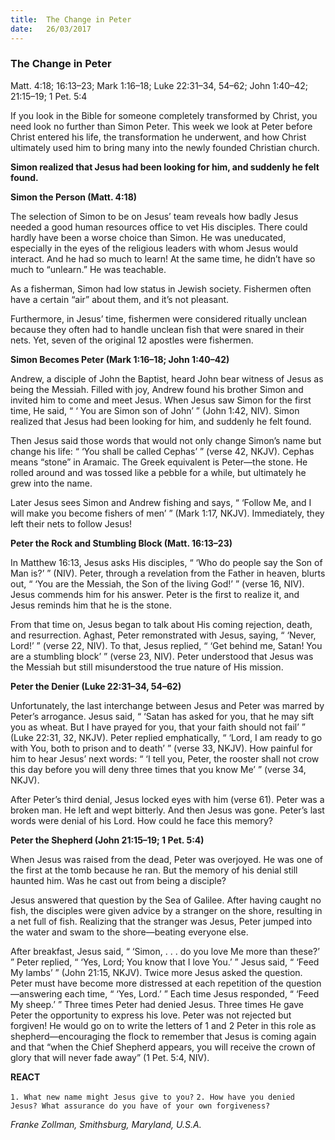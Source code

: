 ```yaml
---
title:  The Change in Peter
date:   26/03/2017
---
```


### The Change in Peter

Matt. 4:18; 16:13–23; Mark 1:16–18; Luke 22:31–34, 54–62; John 1:40–42; 21:15–19; 1 Pet. 5:4

If you look in the Bible for someone completely transformed by Christ, you need look no further than Simon Peter. This week we look at Peter before Christ entered his life, the transformation he underwent, and how Christ ultimately used him to bring many into the newly founded Christian church.

**Simon realized that Jesus had been looking for him, and suddenly he felt found.**

**Simon the Person (Matt. 4:18)**

The selection of Simon to be on Jesus’ team reveals how badly Jesus needed a good human resources office to vet His disciples. There could hardly have been a worse choice than Simon. He was uneducated, especially in the eyes of the religious leaders with whom Jesus would interact. And he had so much to learn! At the same time, he didn’t have so much to “unlearn.” He was teachable.

As a fisherman, Simon had low status in Jewish society. Fishermen often have a certain “air” about them, and it’s not pleasant.

Furthermore, in Jesus’ time, fishermen were considered ritually unclean because they often had to handle unclean fish that were snared in their nets. Yet, seven of the original 12 apostles were fishermen.

**Simon Becomes Peter (Mark 1:16–18; John 1:40–42)**

Andrew, a disciple of John the Baptist, heard John bear witness of Jesus as being the Messiah. Filled with joy, Andrew found his brother Simon and invited him to come and meet Jesus. When Jesus saw Simon for the first time, He said, “ ‘ You are Simon son of John’ ” (John 1:42, NIV). Simon realized that Jesus had been looking for him, and suddenly he felt found.

Then Jesus said those words that would not only change Simon’s name but change his life: “ ‘You shall be called Cephas’ ” (verse 42, NKJV). Cephas means “stone” in Aramaic. The Greek equivalent is Peter—the stone. He rolled around and was tossed like a pebble for a while, but ultimately he grew into the name.

Later Jesus sees Simon and Andrew fishing and says, “ ‘Follow Me, and I will make you become fishers of men’ ” (Mark 1:17, NKJV). Immediately, they left their nets to follow Jesus!

**Peter the Rock and Stumbling Block (Matt. 16:13–23)**

In Matthew 16:13, Jesus asks His disciples, “ ‘Who do people say the Son of Man is?’ ” (NIV). Peter, through a revelation from the Father in heaven, blurts out, “ ‘You are the Messiah, the Son of the living God!’ ” (verse 16, NIV). Jesus commends him for his answer. Peter is the first to realize it, and Jesus reminds him that he is the stone.

From that time on, Jesus began to talk about His coming rejection, death, and resurrection. Aghast, Peter remonstrated with Jesus, saying, “ ‘Never, Lord!’ ” (verse 22, NIV). To that, Jesus replied, “ ‘Get behind me, Satan! You are a stumbling block’ ” (verse 23, NIV). Peter understood that Jesus was the Messiah but still misunderstood the true nature of His mission.

**Peter the Denier (Luke 22:31–34, 54–62)**

Unfortunately, the last interchange between Jesus and Peter was marred by Peter’s arrogance. Jesus said, “ ‘Satan has asked for you, that he may sift you as wheat. But I have prayed for you, that your faith should not fail’ ” (Luke 22:31, 32, NKJV). Peter replied emphatically, “ ‘Lord, I am ready to go with You, both to prison and to death’ ” (verse 33, NKJV). How painful for him to hear Jesus’ next words: “ ‘I tell you, Peter, the rooster shall not crow this day before you will deny three times that you know Me’ ” (verse 34, NKJV).

After Peter’s third denial, Jesus locked eyes with him (verse 61). Peter was a broken man. He left and wept bitterly. And then Jesus was gone. Peter’s last words were denial of his Lord. How could he face this memory?

**Peter the Shepherd (John 21:15–19; 1 Pet. 5:4)**

When Jesus was raised from the dead, Peter was overjoyed. He was one of the first at the tomb because he ran. But the memory of his denial still haunted him. Was he cast out from being a disciple?

Jesus answered that question by the Sea of Galilee. After having caught no fish, the disciples were given advice by a stranger on the shore, resulting in a net full of fish. Realizing that the stranger was Jesus, Peter jumped into the water and swam to the shore—beating everyone else.

After breakfast, Jesus said, “ ‘Simon, . . . do you love Me more than these?’ ” Peter replied, “ ‘Yes, Lord; You know that I love You.’ ” Jesus said, “ ‘Feed My lambs’ ” (John 21:15, NKJV). Twice more Jesus asked the question. Peter must have become more distressed at each repetition of the question—answering each time, “ ‘Yes, Lord.’ ” Each time Jesus responded, “ ‘Feed My sheep.’ ” Three times Peter had denied Jesus. Three times He gave Peter the opportunity to express his love. Peter was not rejected but forgiven! He would go on to write the letters of 1 and 2 Peter in this role as shepherd—encouraging the flock to remember that Jesus is coming again and that “when the Chief Shepherd appears, you will receive the crown of glory that will never fade away” (1 Pet. 5:4, NIV).

**REACT**

`1. What new name might Jesus give to you?`
`2. How have you denied Jesus? What assurance do you have of your own forgiveness?`

_Franke Zollman, Smithsburg, Maryland, U.S.A._